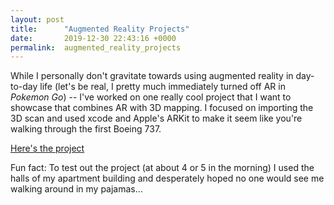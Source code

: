 ```yaml
---
layout: post
title:      "Augmented Reality Projects"
date:       2019-12-30 22:43:16 +0000
permalink:  augmented_reality_projects
---
```



While I personally don't gravitate towards using augmented reality in day-to-day life (let's be real, I pretty much immediately turned off AR in *Pokemon Go*) -- I've worked on one really cool project that I want to showcase that combines AR with 3D mapping. I focused on importing the 3D scan and used xcode and Apple's ARKit to make it seem like you're walking through the first Boeing 737. 

[Here's the project](https://www.youtube.com/watch?v=QVgiHOmYqZc)

Fun fact: To test out the project (at about 4 or 5 in the morning) I used the halls of my apartment building and desperately hoped no one would see me walking around in my pajamas... 
